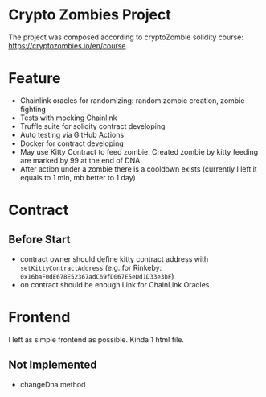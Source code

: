 # Crypto Zombies Project
The project was composed according to cryptoZombie solidity course: https://cryptozombies.io/en/course. 

# Feature
- Chainlink oracles for randomizing: random zombie creation, zombie fighting
- Tests with mocking Chainlink
- Truffle suite for solidity contract developing
- Auto testing via GitHub Actions
- Docker for contract developing
- May use Kitty Contract to feed zombie. Created zombie by kitty feeding are marked by 99 at the end of DNA
- After action under a zombie there is a cooldown exists (currently I left it equals to 1 min, mb better to 1 day)

# Contract

## Before Start 
- contract owner should define kitty contract address with `setKittyContractAddress` (e.g. for Rinkeby: `0x16baF0dE678E52367adC69fD067E5eDd1D33e3bF`)
- on contract should be enough Link for ChainLink Oracles

# Frontend
I left as simple frontend as possible. Kinda 1 html file.

## Not Implemented
- changeDna method


